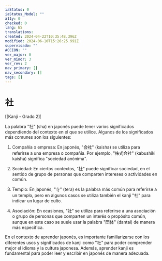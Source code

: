 ```yaml
---
iaStatus: 0
iaStatus_Model: ""
a11y: 0
checked: 0
lang: ES
translations: 
created: 2024-04-22T10:35:48.396Z
modified: 2024-06-10T15:26:25.991Z
supervisado: ""
ACCION: ""
ver_major: 0
ver_minor: 3
ver_rev: 2
nav_primary: []
nav_secondary: []
tags: []
---
```

# 社

[[Kanji - Grado 2]]

La palabra "社" (sha) en japonés puede tener varios significados dependiendo del contexto en el que se utilice. Algunos de los significados más comunes son los siguientes:

1. Compañía o empresa: En japonés, "会社" (kaisha) se utiliza para referirse a una empresa o compañía. Por ejemplo, "株式会社" (kabushiki kaisha) significa "sociedad anónima".

2. Sociedad: En ciertos contextos, "社" puede significar sociedad, en el sentido de grupo de personas que comparten intereses o actividades en común.

3. Templo: En japonés, "寺" (tera) es la palabra más común para referirse a un templo, pero en algunos casos se utiliza también el kanji "社" para indicar un lugar de culto.

4. Asociación: En ocasiones, "社" se utiliza para referirse a una asociación o grupo de personas que comparten un interés o propósito común, aunque en este caso se suele usar la palabra "団体" (dantai) de manera más específica.

En el contexto de aprender japonés, es importante familiarizarse con los diferentes usos y significados de kanji como "社" para poder comprender mejor el idioma y la cultura japonesa. Además, aprender kanji es fundamental para poder leer y escribir en japonés de manera adecuada.

